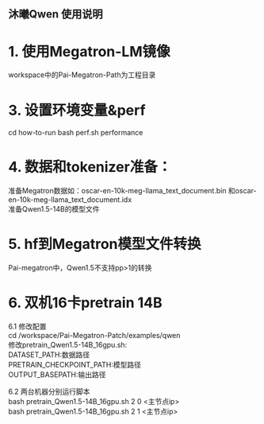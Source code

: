## 沐曦Qwen 使用说明

# 1. 使用Megatron-LM镜像
workspace中的Pai-Megatron-Path为工程目录  

# 3. 设置环境变量&perf
cd how-to-run
bash perf.sh performance

# 4. 数据和tokenizer准备：
准备Megatron数据如：oscar-en-10k-meg-llama_text_document.bin 和oscar-en-10k-meg-llama_text_document.idx  
准备Qwen1.5-14B的模型文件  

# 5. hf到Megatron模型文件转换
Pai-megatron中，Qwen1.5不支持pp>1的转换

# 6. 双机16卡pretrain 14B
6.1 修改配置  
cd /workspace/Pai-Megatron-Patch/examples/qwen  
修改pretrain_Qwen1.5-14B_16gpu.sh:  
DATASET_PATH:数据路径   
PRETRAIN_CHECKPOINT_PATH:模型路径   
OUTPUT_BASEPATH:输出路径   

6.2 两台机器分别运行脚本  
bash pretrain_Qwen1.5-14B_16gpu.sh 2 0 <主节点ip>  
bash pretrain_Qwen1.5-14B_16gpu.sh 2 1 <主节点ip>
